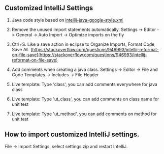 ## Customized IntelliJ Settings
1. Java code style based on [intellij-java-google-style.xml](https://github.com/google/styleguide/blob/gh-pages/intellij-java-google-style.xml)
2. Remove the unused import statements automatically.  Settings -> Editor -> General -> Auto Import -> Optimize imports on the fly
3. Ctrl+S. Like a save action in eclipse to Organize Imports, Format Code, Save All. [https://stackoverflow.com/questions/946993/intellij-reformat-on-file-save](https://stackoverflow.com/questions/946993/intellij-reformat-on-file-save)

4. Add comments when creating a java class. Settings -> Editor -> File and Code Templates -> Includes -> File Header
5. Live template: Type 'class', you can add comments everywhere for java class
6. Live template: Type 'ut_class', you can add comments on class name for unit test
7. Live template: Type 'ut_method', you can add comments on method for unit test



## How to import customized IntelliJ settings.

File -> Import Settings, select settings.zip and restart IntelliJ.

